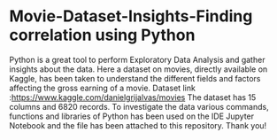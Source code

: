 # Movie-Dataset-Insights-Finding correlation using Python
Python is a great tool to perform Exploratory Data Analysis and gather insights about the data.
Here a dataset on movies, directly available on Kaggle, has been taken to understand the different fields and factors affecting the gross earning of a movie.
Dataset link :https://www.kaggle.com/danielgrijalvas/movies
The dataset has 15 columns and 6820 records.
To investigate the data various commands, functions and libraries of Python has been used on the IDE Jupyter Notebook and the file has been attached to this repository. 
Thank you!
